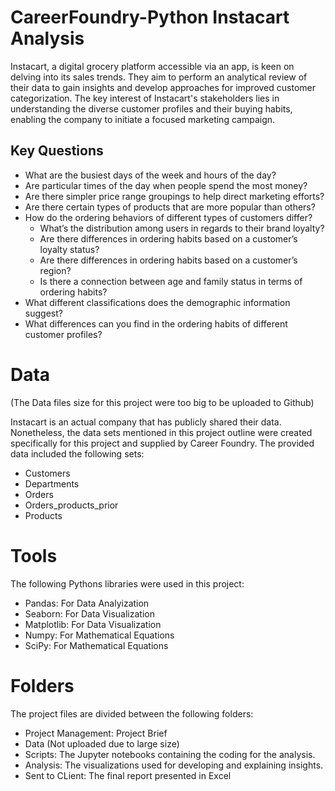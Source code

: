 # CareerFoundry-Python Instacart Analysis
Instacart, a digital grocery platform accessible via an app, is keen on delving into its sales trends. They aim to perform an analytical review of their data to gain insights and develop approaches for improved customer categorization. The key interest of Instacart's stakeholders lies in understanding the diverse customer profiles and their buying habits, enabling the company to initiate a focused marketing campaign.
## Key Questions
- What are the busiest days of the week and hours of the day?
- Are particular times of the day when people spend the most money?
- Are there simpler price range groupings to help direct marketing efforts?
- Are there certain types of products that are more popular than others?
- How do the ordering behaviors of different types of customers differ?
  - What’s the distribution among users in regards to their brand loyalty?
  - Are there differences in ordering habits based on a customer’s loyalty status?
  - Are there differences in ordering habits based on a customer’s region?
  - Is there a connection between age and family status in terms of ordering habits?
- What different classifications does the demographic information suggest?
- What differences can you find in the ordering habits of different customer profiles?
# Data
(The Data files size for this project were too big to be uploaded to Github)

Instacart is an actual company that has publicly shared their data. Nonetheless, the data sets mentioned in this project outline were created specifically for this project and supplied by Career Foundry. The provided data included the following sets:
- Customers
- Departments
- Orders
- Orders_products_prior
- Products
# Tools

The following Pythons libraries were used in this project:
- Pandas: For Data Analyization
- Seaborn: For Data Visualization
- Matplotlib: For Data Visualization
- Numpy: For Mathematical Equations
- SciPy: For Mathematical Equations
# Folders

The project files are divided between the following folders:

- Project Management: Project Brief
- Data (Not uploaded due to large size)
- Scripts: The Jupyter notebooks containing the coding for the analysis.
- Analysis: The visualizations used for developing and explaining insights.
- Sent to CLient: The final report presented in Excel
